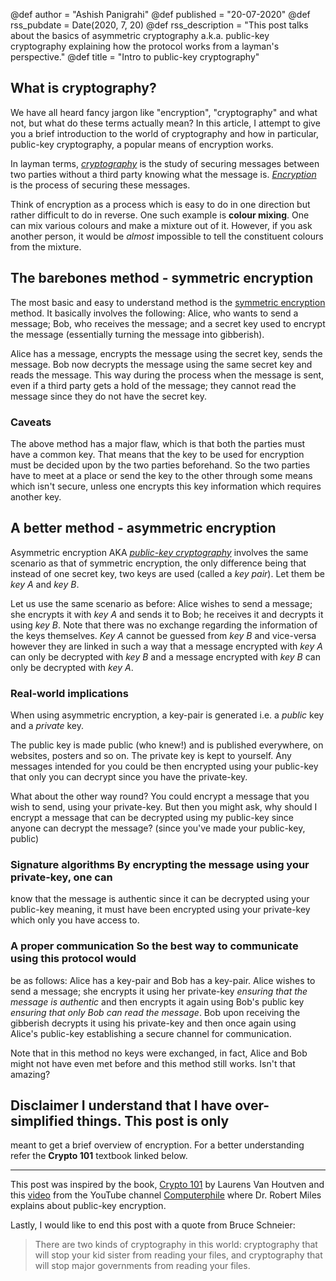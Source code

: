 @def author = "Ashish Panigrahi"
@def published = "20-07-2020"
@def rss_pubdate = Date(2020, 7, 20)
@def rss_description = "This post talks about the basics of asymmetric cryptography a.k.a. public-key cryptography explaining how the protocol works from a layman's perspective."
@def title = "Intro to public-key cryptography"

## What is cryptography?
We have all heard fancy jargon like "encryption", "cryptography" and what not, but
what do these terms actually mean? In this article, I attempt to give you a brief
introduction to the world of cryptography and how in particular, public-key
cryptography, a popular means of encryption works.

In layman terms, [*cryptography*](https://en.wikipedia.org/wiki/Cryptography) is the
study of securing messages between two parties without a third party knowing what the
message is. [*Encryption*](https://en.wikipedia.org/wiki/Encryption) is the process
of securing these messages.

Think of encryption as a process which is easy to do in one direction but rather
difficult to do in reverse. One such example is **colour mixing**. One can mix
various colours and make a mixture out of it. However, if you ask another person, it
would be *almost* impossible to tell the constituent colours from the mixture.

## The barebones method - symmetric encryption
The most basic and easy to understand method is the [symmetric
encryption](https://en.wikipedia.org/wiki/Symmetric-key_algorithm) method. It
basically involves the following: Alice, who wants to send a message; Bob, who
receives the message; and a secret key used to encrypt the message (essentially
turning the message into gibberish).

Alice has a message, encrypts the message using the secret key, sends the message.
Bob now decrypts the message using the same secret key and reads the message. This
way during the process when the message is sent, even if a third party gets a hold of
the message; they cannot read the message since they do not have the secret key.

### Caveats
The above method has a major flaw, which is that both the parties must have a common
key. That means that the key to be used for encryption must be decided upon by the
two parties beforehand. So the two parties have to meet at a place or send the key to
the other through some means which isn't secure, unless one encrypts this key
information which requires another key.

## A better method - asymmetric encryption
Asymmetric encryption AKA [*public-key
cryptography*](https://en.wikipedia.org/wiki/Public-key_cryptography) involves the
same scenario as that of symmetric encryption, the only difference being that instead
of one secret key, two keys are used (called a *key pair*). Let them be *key A* and
*key B*.

Let us use the same scenario as before: Alice wishes to send a message; she encrypts
it with *key A* and sends it to Bob; he receives it and decrypts it using *key B*.
Note that there was no exchange regarding the information of the keys themselves.
*Key A* cannot be guessed from *key B* and vice-versa however they are linked in such
a way that a message encrypted with *key A* can only be decrypted with *key B* and a
message encrypted with *key B* can only be decrypted with *key A*.

### Real-world implications
When using asymmetric encryption, a key-pair is generated i.e. a *public* key and a
*private* key.

The public key is made public (who knew!) and is published everywhere, on websites,
posters and so on. The private key is kept to yourself. Any messages intended for you
could be then encrypted using your public-key that only you can decrypt since you
have the private-key.

What about the other way round? You could encrypt a message that you wish to send,
using your private-key. But then you might ask, why should I encrypt a message that
can be decrypted using my public-key since anyone can decrypt the message? (since
you've made your public-key, public)

### Signature algorithms By encrypting the message using your private-key, one can
know that the message is authentic since it can be decrypted using your public-key
meaning, it must have been encrypted using your private-key which only you have
access to.

### A proper communication So the best way to communicate using this protocol would
be as follows: Alice has a key-pair and Bob has a key-pair. Alice wishes to send a
message; she encrypts it using her private-key *ensuring that the message is
authentic* and then encrypts it again using Bob's public key *ensuring that only Bob
can read the message*. Bob upon receiving the gibberish decrypts it using his
private-key and then once again using Alice's public-key establishing a secure
channel for communication.

Note that in this method no keys were exchanged, in fact, Alice and Bob might not
have even met before and this method still works. Isn't that amazing?

## Disclaimer I understand that I have over-simplified things. This post is only
meant to get a brief overview of encryption. For a better understanding refer the
**Crypto 101** textbook linked below.

___

This post was inspired by the book, [Crypto 101](https://www.crypto101.io) by Laurens
Van Houtven and this [video](https://www.youtube.com/watch?v=GSIDS_lvRv4) from the
YouTube channel [Computerphile](https://www.youtube.com/user/Computerphile) where Dr.
Robert Miles explains about public-key encryption.

Lastly, I would like to end this post with a quote from Bruce Schneier:

> There are two kinds of cryptography in this world: cryptography that will stop your kid sister from reading your files, and cryptography that will stop major governments from reading your files.
